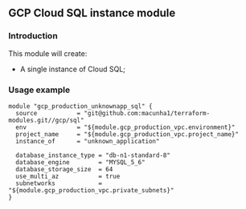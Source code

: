 ## GCP Cloud SQL instance module

### Introduction

This module will create:
 - A single instance of Cloud SQL;

### Usage example

```hcl
module "gcp_production_unknownapp_sql" {
  source           = "git@github.com:macunha1/terraform-modules.git//gcp/sql"
  env              = "${module.gcp_production_vpc.environment}"
  project_name     = "${module.gcp_production_vpc.project_name}"
  instance_of      = "unknown_application"

  database_instance_type = "db-n1-standard-8"
  database_engine        = "MYSQL_5_6"
  database_storage_size  = 64
  use_multi_az           = true
  subnetworks            = "${module.gcp_production_vpc.private_subnets}"
}
 ```

